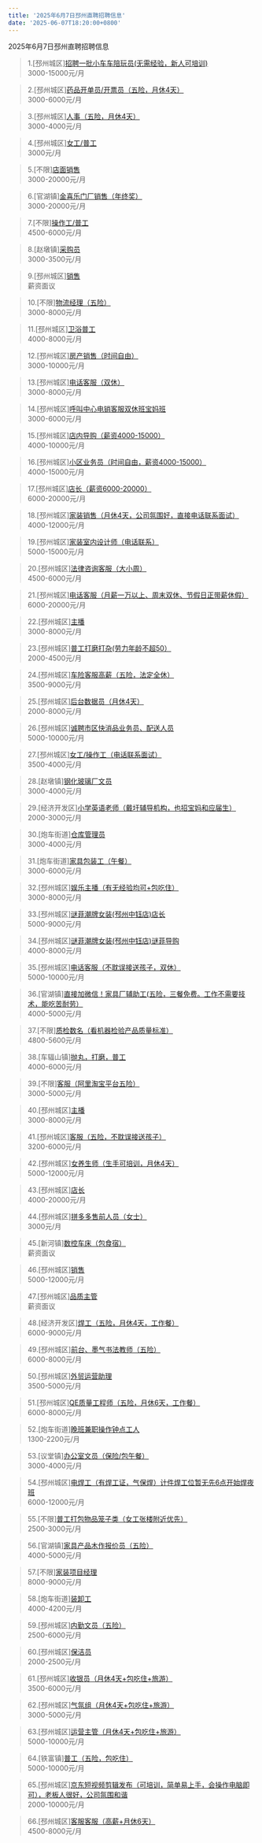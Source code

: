 ```yaml
---
title: '2025年6月7日邳州直聘招聘信息'
date: '2025-06-07T18:20:00+0800'
---
```

2025年6月7日邳州直聘招聘信息
<!--more-->
>1.[邳州城区][招聘一批小车车陪玩员(无需经验，新人可培训)](https://www.pizhouzhipin.com/job/38061)<br>
>3000-15000元/月

>2.[邳州城区][药品开单员/开票员（五险，月休4天）](https://www.pizhouzhipin.com/job/25171)<br>
>3000-6000元/月

>3.[邳州城区][人事（五险，月休4天）](https://www.pizhouzhipin.com/job/26662)<br>
>3000-4000元/月

>4.[邳州城区][女工/普工](https://www.pizhouzhipin.com/job/41132)<br>
>3000元/月

>5.[不限][店面销售](https://www.pizhouzhipin.com/job/26452)<br>
>3000-20000元/月

>6.[官湖镇][金喜乐门厂销售（年终奖）](https://www.pizhouzhipin.com/job/20187)<br>
>3000-20000元/月

>7.[不限][操作工/普工](https://www.pizhouzhipin.com/job/2368)<br>
>4500-6000元/月

>8.[赵墩镇][采购员](https://www.pizhouzhipin.com/job/33438)<br>
>3000-3500元/月

>9.[邳州城区][销售](https://www.pizhouzhipin.com/job/40279)<br>
>薪资面议

>10.[不限][物流经理（五险）](https://www.pizhouzhipin.com/job/28819)<br>
>3000-8000元/月

>11.[邳州城区][卫浴普工](https://www.pizhouzhipin.com/job/27946)<br>
>4000-8000元/月

>12.[邳州城区][房产销售（时间自由）](https://www.pizhouzhipin.com/job/40311)<br>
>3000-10000元/月

>13.[邳州城区][电话客服（双休）](https://www.pizhouzhipin.com/job/29207)<br>
>3000-8000元/月

>14.[邳州城区][呼叫中心电销客服双休班宝妈班](https://www.pizhouzhipin.com/job/41095)<br>
>3000-6000元/月

>15.[邳州城区][店内导购（薪资4000-15000）](https://www.pizhouzhipin.com/job/29097)<br>
>4000-10000元/月

>16.[邳州城区][小区业务员（时间自由，薪资4000-15000）](https://www.pizhouzhipin.com/job/29096)<br>
>4000-15000元/月

>17.[邳州城区][店长（薪资6000-20000）](https://www.pizhouzhipin.com/job/41134)<br>
>6000-20000元/月

>18.[邳州城区][家装销售（月休4天，公司氛围好，直接电话联系面试）](https://www.pizhouzhipin.com/job/15739)<br>
>4000-12000元/月

>19.[邳州城区][家装室内设计师（电话联系）](https://www.pizhouzhipin.com/job/17714)<br>
>5000-15000元/月

>20.[邳州城区][法律咨询客服（大小周）](https://www.pizhouzhipin.com/job/39833)<br>
>4500-6000元/月

>21.[邳州城区][电话客服（月薪一万以上、周末双休、节假日正带薪休假）](https://www.pizhouzhipin.com/job/31015)<br>
>6000-20000元/月

>22.[邳州城区][主播](https://www.pizhouzhipin.com/job/41127)<br>
>3000-8000元/月

>23.[邳州城区][普工打磨打杂(劳力年龄不超50）](https://www.pizhouzhipin.com/job/35989)<br>
>2000-4500元/月

>24.[邳州城区][车险客服高薪（五险，法定全休）](https://www.pizhouzhipin.com/job/30882)<br>
>3500-9000元/月

>25.[邳州城区][后台数据员（月休4天）](https://www.pizhouzhipin.com/job/40419)<br>
>2000-8000元/月

>26.[邳州城区][诚聘市区快消品业务员、配送人员](https://www.pizhouzhipin.com/job/37554)<br>
>5000-10000元/月

>27.[邳州城区][女工/操作工（电话联系面试）](https://www.pizhouzhipin.com/job/40751)<br>
>3500-4000元/月

>28.[赵墩镇][钢化玻璃厂文员](https://www.pizhouzhipin.com/job/41045)<br>
>3000-4000元/月

>29.[经济开发区][小学英语老师（戴圩辅导机构，也招宝妈和应届生）](https://www.pizhouzhipin.com/job/40132)<br>
>2000-3000元/月

>30.[炮车街道][仓库管理员](https://www.pizhouzhipin.com/job/40815)<br>
>3000-4000元/月

>31.[炮车街道][家具包装工（午餐）](https://www.pizhouzhipin.com/job/40925)<br>
>3000-6000元/月

>32.[邳州城区][娱乐主播（有无经验均可+包吃住）](https://www.pizhouzhipin.com/job/41101)<br>
>3000-8000元/月

>33.[邳州城区][谜菲潮牌女装(邳州中钰店)店长](https://www.pizhouzhipin.com/job/38880)<br>
>5000-9000元/月

>34.[邳州城区][谜菲潮牌女装(邳州中钰店)谜菲导购](https://www.pizhouzhipin.com/job/38882)<br>
>4000-8000元/月

>35.[邳州城区][电话客服（不耽误接送孩子，双休）](https://www.pizhouzhipin.com/job/34519)<br>
>5000-10000元/月

>36.[官湖镇][直接加微信！家具厂辅助工(五险，三餐免费。工作不需要技术，能吃苦耐劳）](https://www.pizhouzhipin.com/job/40817)<br>
>4000-5000元/月

>37.[不限][质检数名（看机器检验产品质量标准）](https://www.pizhouzhipin.com/job/30855)<br>
>4800-5600元/月

>38.[车辐山镇][抛丸，打磨，普工](https://www.pizhouzhipin.com/job/40980)<br>
>4000-6000元/月

>39.[不限][客服（阿里淘宝平台五险）](https://www.pizhouzhipin.com/job/39555)<br>
>3000-5000元/月

>40.[邳州城区][主播](https://www.pizhouzhipin.com/job/41113)<br>
>3000-8000元/月

>41.[邳州城区][客服（五险，不耽误接送孩子）](https://www.pizhouzhipin.com/job/38173)<br>
>3200-6000元/月

>42.[邳州城区][女养生师（生手可培训，月休4天）](https://www.pizhouzhipin.com/job/14195)<br>
>5000-12000元/月

>43.[邳州城区][店长](https://www.pizhouzhipin.com/job/41042)<br>
>4000-20000元/月

>44.[邳州城区][拼多多售前人员（女士）](https://www.pizhouzhipin.com/job/39529)<br>
>3000元/月

>45.[新河镇][数控车床（包食宿）](https://www.pizhouzhipin.com/job/30965)<br>
>薪资面议

>46.[邳州城区][销售](https://www.pizhouzhipin.com/job/33924)<br>
>5000-12000元/月

>47.[邳州城区][品质主管](https://www.pizhouzhipin.com/job/16210)<br>
>薪资面议

>48.[经济开发区][焊工（五险，月休4天，工作餐）](https://www.pizhouzhipin.com/job/21573)<br>
>6000-9000元/月

>49.[邳州城区][前台、墨气书法教师（五险）](https://www.pizhouzhipin.com/job/25491)<br>
>6000-8000元/月

>50.[邳州城区][外贸运营助理](https://www.pizhouzhipin.com/job/41111)<br>
>3500-5000元/月

>51.[邳州城区][QE质量工程师（五险，月休6天，工作餐）](https://www.pizhouzhipin.com/job/18627)<br>
>6000-8000元/月

>52.[炮车街道][晚班兼职操作钟点工人](https://www.pizhouzhipin.com/job/35687)<br>
>1300-2200元/月

>53.[议堂镇][办公室文员（保险/包午餐）](https://www.pizhouzhipin.com/job/41018)<br>
>3000-4000元/月

>54.[邳州城区][电焊工（有焊工证，气保焊）计件焊工位暂无先6点开始焊夜班](https://www.pizhouzhipin.com/job/30037)<br>
>6000-12000元/月

>55.[不限][普工打包物品笼子类（女工张楼附近优先）](https://www.pizhouzhipin.com/job/36391)<br>
>2500-3000元/月

>56.[官湖镇][家具产品木作报价员（五险）](https://www.pizhouzhipin.com/job/38986)<br>
>4000-5000元/月

>57.[不限][家装项目经理](https://www.pizhouzhipin.com/job/34754)<br>
>8000-9000元/月

>58.[炮车街道][装卸工](https://www.pizhouzhipin.com/job/25920)<br>
>4000-4200元/月

>59.[邳州城区][内勤文员（五险）](https://www.pizhouzhipin.com/job/40648)<br>
>2500-6000元/月

>60.[邳州城区][保洁员](https://www.pizhouzhipin.com/job/41124)<br>
>2000-2500元/月

>61.[邳州城区][收银员（月休4天+包吃住+旅游）](https://www.pizhouzhipin.com/job/40383)<br>
>3500-6000元/月

>62.[邳州城区][气氛组（月休4天+包吃住+旅游）](https://www.pizhouzhipin.com/job/36869)<br>
>3000-5000元/月

>63.[邳州城区][运营主管（月休4天+包吃住+旅游）](https://www.pizhouzhipin.com/job/40379)<br>
>5000-10000元/月

>64.[铁富镇][普工（五险，包吃住）](https://www.pizhouzhipin.com/job/15371)<br>
>5000-10000元/月

>65.[邳州城区][京东短视频剪辑发布（可培训，简单易上手，会操作电脑即可），老板人很好，公司氛围和谐](https://www.pizhouzhipin.com/job/39976)<br>
>2000-10000元/月

>66.[邳州城区][客服客服（高薪+月休6天）](https://www.pizhouzhipin.com/job/41114)<br>
>4500-8000元/月

